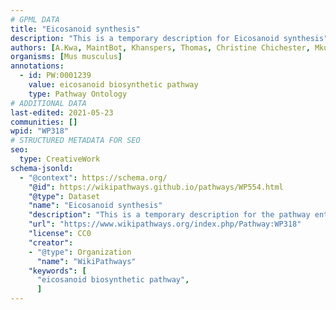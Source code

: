 ```yaml
---
# GPML DATA
title: "Eicosanoid synthesis"
description: "This is a temporary description for Eicosanoid synthesis"
authors: [A.Kwa, MaintBot, Khanspers, Thomas, Christine Chichester, Mkutmon, Eweitz]
organisms: [Mus musculus]
annotations:
  - id: PW:0001239 
    value: eicosanoid biosynthetic pathway
    type: Pathway Ontology
# ADDITIONAL DATA
last-edited: 2021-05-23
communities: []
wpid: "WP318"
# STRUCTURED METADATA FOR SEO
seo:
  type: CreativeWork
schema-jsonld:
  - "@context": https://schema.org/
    "@id": https://wikipathways.github.io/pathways/WP554.html
    "@type": Dataset
    "name": "Eicosanoid synthesis"
    "description": "This is a temporary description for the pathway entitled: Eicosanoid synthesis"
    "url": "https://www.wikipathways.org/index.php/Pathway:WP318"
    "license": CC0
    "creator":
    - "@type": Organization
      "name": "WikiPathways"
    "keywords": [
      "eicosanoid biosynthetic pathway",
      ]
---
```

